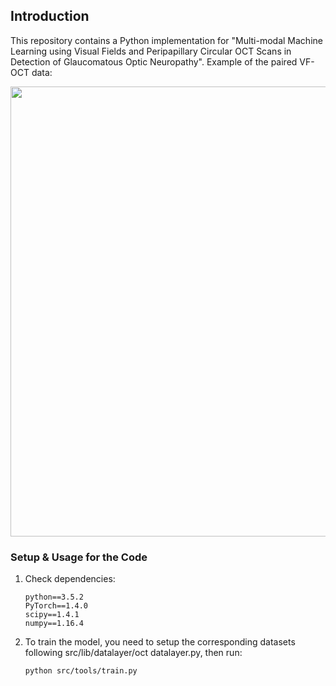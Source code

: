 ## Introduction
This repository contains a Python implementation for "Multi-modal Machine Learning using Visual Fields and Peripapillary Circular OCT Scans in Detection of Glaucomatous Optic Neuropathy".
Example of the paired VF-OCT data:
<p align="center">
   <img src="https://user-images.githubusercontent.com/57675424/116193054-54204780-a761-11eb-86b6-01c7efc9c35a.png"  width="720"/>
</p>

### Setup & Usage for the Code
1. Check dependencies:
   ```shell
   python==3.5.2
   PyTorch==1.4.0
   scipy==1.4.1
   numpy==1.16.4
   ```
   
2. To train the model, you need to setup the corresponding datasets following src/lib/datalayer/oct datalayer.py, then run:
   ```shell
   python src/tools/train.py
   ```
